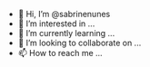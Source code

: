 - 👋 Hi, I’m @sabrinenunes
- 👀 I’m interested in ...
- 🌱 I’m currently learning ...
- 💞️ I’m looking to collaborate on ...
- 📫 How to reach me ...

<!---
sabrinenunes/sabrinenunes is a ✨ special ✨ repository because its `README.md` (this file) appears on your GitHub profile.
You can click the Preview link to take a look at your changes.
--->
